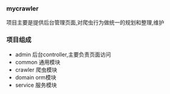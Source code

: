 ### mycrawler
项目主要是提供后台管理页面,对爬虫行为做统一的规划和整理,维护

### 项目组成
* admin  后台controller,主要负责页面访问
* common  通用模块
* crawler 爬虫模块
* domain  orm模块
* service 服务模块


